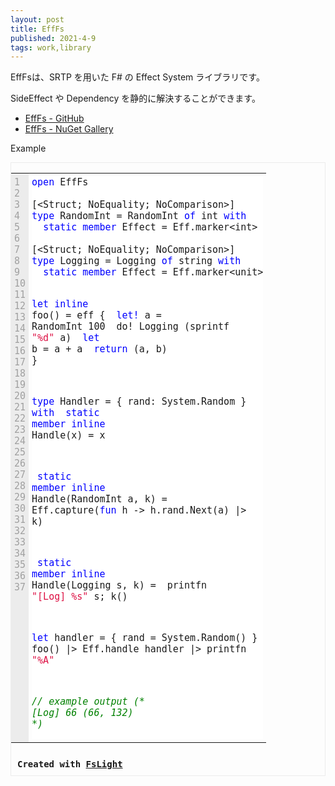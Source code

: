 ```yaml
---
layout: post
title: EffFs
published: 2021-4-9
tags: work,library
---
```


EffFsは、SRTP を用いた F# の Effect System ライブラリです。

SideEffect や Dependency を静的に解決することができます。

- [EffFs - GitHub](https://github.com/wraikny/EffFs)
- [EffFs - NuGet Gallery](https://www.nuget.org/packages/EffFs/)

<!--more-->

Example

<div style='margin: 0px; padding: 0px; border: 1px solid #ececec; font-family: Monaco, Menlo, Consolas, monospace;'><style type='text/css'>.fs-str {color: #d14;} .fs-key {color: blue;} .fs-com {color: green; font-style: italic;}</style><table><tr><td style='padding: 5px; vertical-align: top; background-color: #ececec; color: rgb(160, 160, 160); font-size: 15px;'><span>1</span><br /><span>2</span><br /><span>3</span><br /><span>4</span><br /><span>5</span><br /><span>6</span><br /><span>7</span><br /><span>8</span><br /><span>9</span><br /><span>10</span><br /><span>11</span><br /><span>12</span><br /><span>13</span><br /><span>14</span><br /><span>15</span><br /><span>16</span><br /><span>17</span><br /><span>18</span><br /><span>19</span><br /><span>20</span><br /><span>21</span><br /><span>22</span><br /><span>23</span><br /><span>24</span><br /><span>25</span><br /><span>26</span><br /><span>27</span><br /><span>28</span><br /><span>29</span><br /><span>30</span><br /><span>31</span><br /><span>32</span><br /><span>33</span><br /><span>34</span><br /><span>35</span><br /><span>36</span><br /><span>37</span></td><td style='font-size: 15px; vertical-align: top; padding: 5px;'><pre style='margin: 0px; border: none; padding: 0; white-space: pre; font-size: 15px; background-color: white; font-family: Monaco, Menlo, Consolas, monospace;'><span class='fs-key'>open </span>EffFs
<span />
[&lt;Struct; NoEquality; NoComparison&gt;]
<span class='fs-key'>type </span>RandomInt = RandomInt <span class='fs-key'>of </span>int <span class='fs-key'>with
</span>  <span class='fs-key'>static </span><span class='fs-key'>member </span>Effect = Eff.marker&lt;int&gt;
<span />
[&lt;Struct; NoEquality; NoComparison&gt;]
<span class='fs-key'>type </span>Logging = Logging <span class='fs-key'>of </span>string <span class='fs-key'>with
</span>  <span class='fs-key'>static </span><span class='fs-key'>member </span>Effect = Eff.marker&lt;unit&gt;

<span class='fs-key'>let </span><span class='fs-key'>inline </span>foo() = eff {
<span />  <span class='fs-key'>let! </span>a = RandomInt 100
<span />  do! Logging (sprintf <span class='fs-str'>"%d"</span> a)
<span />  <span class='fs-key'>let </span>b = a + a
<span />  <span class='fs-key'>return </span>(a, b)
}

<span class='fs-key'>type </span>Handler = { rand: System.Random } <span class='fs-key'>with
</span>  <span class='fs-key'>static </span><span class='fs-key'>member </span><span class='fs-key'>inline </span>Handle(x) = x

<span />  <span class='fs-key'>static </span><span class='fs-key'>member </span><span class='fs-key'>inline </span>Handle(RandomInt a, k) =
<span />    Eff.capture(<span class='fs-key'>fun </span>h -&gt; h.rand.Next(a) |&gt; k)

<span />  <span class='fs-key'>static </span><span class='fs-key'>member </span><span class='fs-key'>inline </span>Handle(Logging s, k) =
<span />    printfn <span class='fs-str'>"[Log] %s"</span> s; k()

<span class='fs-key'>let </span>handler = { rand = System.Random() }
foo()
|&gt; Eff.handle handler
|&gt; printfn <span class='fs-str'>"%A"</span>


<span class='fs-com'>// example output</span>
<span class='fs-com'>(*
[Log] 66
(66, 132)
*)</span></pre></td></tr></table><div style='font-weight: bold; padding: 10px;'>Created with <a href='http://fslight.apphb.com/' target='_blank'>FsLight</a></div></div>
